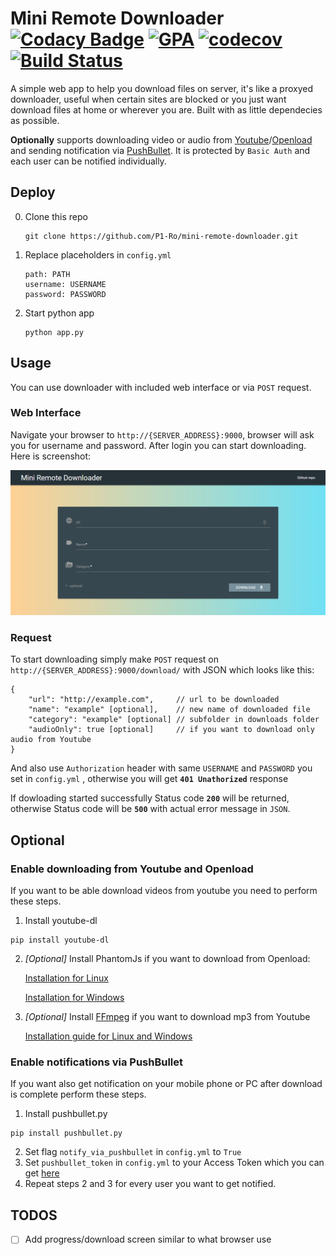 # Mini Remote Downloader [![Codacy Badge](https://api.codacy.com/project/badge/Grade/661394942cb245c48732f46b255c33b3)](https://www.codacy.com/app/theglow666/mini-remote-downloader?utm_source=github.com&amp;utm_medium=referral&amp;utm_content=TheGlow666/mini-remote-downloader&amp;utm_campaign=Badge_Grade) [![GPA](https://codeclimate.com/github/P1-Ro/mini-remote-downloader.svg)](https://codeclimate.com/github/P1-Ro/mini-remote-downloader) [![codecov](https://codecov.io/gh/P1-Ro/mini-remote-downloader/branch/master/graph/badge.svg)](https://codecov.io/gh/P1-Ro/mini-remote-downloader) [![Build Status](https://travis-ci.org/P1-Ro/mini-remote-downloader.svg?branch=master)](https://travis-ci.org/P1-Ro/mini-remote-downloader) 
A simple web app to help you download files on server, it's like a proxyed downloader, useful when certain sites are blocked or you just want download files at home or wherever you are.
Built with as little dependecies as possible.

**Optionally** supports downloading video or audio from [Youtube](http://youtube.com)/[Openload](https://openload.co/) and sending notification via [PushBullet](https://www.pushbullet.com).
It is protected by `Basic Auth` and each user can be notified individually.

## Deploy

0. Clone this repo
    ```
    git clone https://github.com/P1-Ro/mini-remote-downloader.git
    ```

1. Replace placeholders in `config.yml`
    ```
    path: PATH
    username: USERNAME
    password: PASSWORD
    ```

2. Start python app
    ```
    python app.py
    ```
    
## Usage

You can use downloader with included web interface or via `POST` request.

### Web Interface
Navigate your browser to `http://{SERVER_ADDRESS}:9000`, browser will ask you for username and password. After login you can start downloading.
Here is screenshot: 

![Screenshot of web interface](https://github.com/P1-Ro/mini-remote-downloader/blob/master/screenshot.png)

### Request
To start downloading simply make `POST` request on `http://{SERVER_ADDRESS}:9000/download/` with JSON which looks like this:
```
{
    "url": "http://example.com",     // url to be downloaded
    "name": "example" [optional],    // new name of downloaded file
    "category": "example" [optional] // subfolder in downloads folder
    "audioOnly": true [optional]     // if you want to download only audio from Youtube
}
``` 
And also use `Authorization` header with same `USERNAME` and `PASSWORD` you set in `config.yml` , otherwise you will get **`401 Unathorized`** response

If dowloading started successfully Status code **`200`** will be returned, otherwise Status code will be **`500`** with actual error message in `JSON`.

## Optional

### Enable downloading from Youtube and Openload
If you want to be able download videos from youtube you need to perform these steps.

 1) Install youtube-dl
 ```
 pip install youtube-dl
 ```
 2) _[Optional]_ Install PhantomJs if you want to download from Openload:
    
    [Installation for Linux](https://gist.github.com/julionc/7476620)
    
    [Installation for Windows](https://www.joecolantonio.com/2014/10/14/how-to-install-phantomjs/)
    
 3) _[Optional]_ Install [FFmpeg](https://www.ffmpeg.org/) if you want to download mp3 from Youtube
 
    [Installation guide for Linux and Windows](https://github.com/adaptlearning/adapt_authoring/wiki/Installing-FFmpeg)
   
 
 
 ### Enable notifications via PushBullet
 If you want also get notification on your mobile phone or PC after download is complete perform these steps.
 
 1) Install pushbullet.py
 ```
 pip install pushbullet.py
 ``` 
 2) Set flag `notify_via_pushbullet` in `config.yml` to `True`
 3) Set `pushbullet_token` in `config.yml` to your Access Token which you can get [here](https://www.pushbullet.com/#settings)
 4) Repeat steps 2 and 3 for every user you want to get notified.

## TODOS

- [ ] Add progress/download screen similar to what browser use